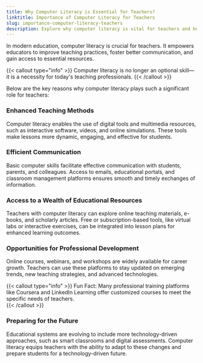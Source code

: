 ```yaml
---
title: Why Computer Literacy is Essential for Teachers?
linktitle: Importance of Computer Literacy for Teachers
slug: importance-computer-literacy-teachers
description: Explore why computer literacy is vital for teachers and how it enhances teaching methods, communication, and professional growth.
---
```


In modern education, computer literacy is crucial for teachers. It empowers educators to improve teaching practices, foster better communication, and gain access to essential resources.

{{< callout type="info" >}}
Computer literacy is no longer an optional skill—it is a necessity for today's teaching professionals.
{{< /callout >}}

Below are the key reasons why computer literacy plays such a significant role for teachers:

### Enhanced Teaching Methods

Computer literacy enables the use of digital tools and multimedia resources, such as interactive software, videos, and online simulations. These tools make lessons more dynamic, engaging, and effective for students.

### Efficient Communication

Basic computer skills facilitate effective communication with students, parents, and colleagues. Access to emails, educational portals, and classroom management platforms ensures smooth and timely exchanges of information.

### Access to a Wealth of Educational Resources

Teachers with computer literacy can explore online teaching materials, e-books, and scholarly articles. Free or subscription-based tools, like virtual labs or interactive exercises, can be integrated into lesson plans for enhanced learning outcomes.

### Opportunities for Professional Development

Online courses, webinars, and workshops are widely available for career growth. Teachers can use these platforms to stay updated on emerging trends, new teaching strategies, and advanced technologies.

{{< callout type="info" >}}
Fun Fact: Many professional training platforms like Coursera and LinkedIn Learning offer customized courses to meet the specific needs of teachers.  
{{< /callout >}}

### Preparing for the Future

Educational systems are evolving to include more technology-driven approaches, such as smart classrooms and digital assessments. Computer literacy equips teachers with the ability to adapt to these changes and prepare students for a technology-driven future.
